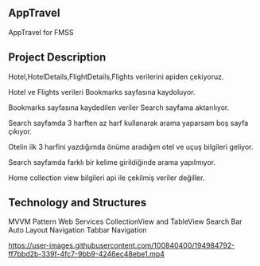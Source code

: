 ## AppTravel
AppTravel for FMSS

## Project Description
Hotel,HotelDetails,FlightDetails,Flights verilerini apiden çekiyoruz.

Hotel ve Flights verileri Bookmarks sayfasına kaydoluyor.

Bookmarks sayfasına kaydedilen veriler Search sayfama aktarılıyor.

Search sayfamda 3 harften az harf kullanarak arama yaparsam boş sayfa çıkıyor.

Otelin ilk 3 harfini yazdığımda önüme aradığım otel ve uçuş bilgileri geliyor.

Search sayfamda farklı bir kelime girildiğinde arama yapılmıyor.

Home collection view bilgileri api ile çekilmiş veriler değiller. 

## Technology and Structures
MVVM Pattern
Web Services
CollectionView and TableView
Search Bar
Auto Layout
Navigation
Tabbar Navigation


https://user-images.githubusercontent.com/100840400/194984792-ff7bbd2b-339f-4fc7-9bb9-4246ec48ebe1.mp4

